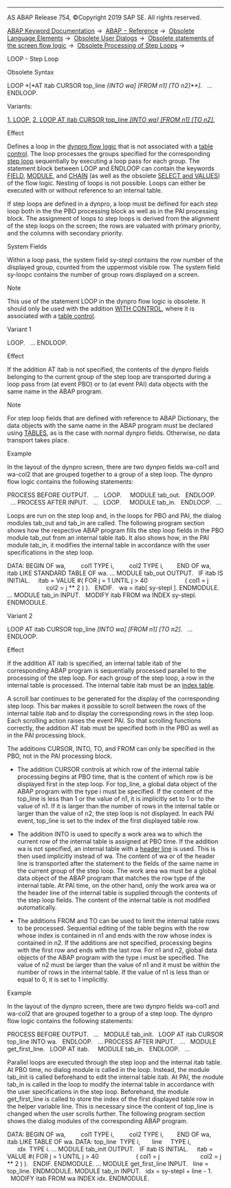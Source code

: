   

* * *

AS ABAP Release 754, ©Copyright 2019 SAP SE. All rights reserved.

[ABAP Keyword Documentation](javascript:call_link\('abenabap.htm'\)) →  [ABAP − Reference](javascript:call_link\('abenabap_reference.htm'\)) →  [Obsolete Language Elements](javascript:call_link\('abenabap_obsolete.htm'\)) →  [Obsolete User Dialogs](javascript:call_link\('abengui_obsolete.htm'\)) →  [Obsolete statements of the screen flow logic](javascript:call_link\('abendynpro_obsolet.htm'\)) →  [Obsolete Processing of Step Loops](javascript:call_link\('abensteploop.htm'\)) → 

LOOP - Step Loop

Obsolete Syntax

LOOP *\[*AT itab CURSOR top\_line *\[*INTO wa*\]* *\[*FROM n1*\]* *\[*TO n2*\]**\]*.
  ...
ENDLOOP.

Variants:

[1\. LOOP.](#!ABAP_VARIANT_1@1@)
[2\. LOOP AT itab CURSOR top\_line *\[*INTO wa*\]* *\[*FROM n1*\]* *\[*TO n2*\]*.](#!ABAP_VARIANT_2@2@)

Effect

Defines a loop in the [dynpro flow logic](javascript:call_link\('abendynpro_flow_logic_glosry.htm'\) "Glossary Entry") that is not associated with a [table control](javascript:call_link\('abentable_control_glosry.htm'\) "Glossary Entry"). The loop processes the groups specified for the corresponding [step loop](javascript:call_link\('abenstep_loop_glosry.htm'\) "Glossary Entry") sequentially by executing a loop pass for each group. The statement block between LOOP and ENDLOOP can contain the keywords [FIELD](javascript:call_link\('dynpfield.htm'\)), [MODULE](javascript:call_link\('dynpmodule.htm'\)), and [CHAIN](javascript:call_link\('dynpchain.htm'\)) (as well as the obsolete [SELECT and VALUES](javascript:call_link\('dynpfield_value_select.htm'\))) of the flow logic. Nesting of loops is not possible. Loops can either be executed with or without reference to an internal table.

If step loops are defined in a dynpro, a loop must be defined for each step loop both in the the PBO processing block as well as in the PAI processing block. The assignment of loops to step loops is derived from the alignment of the step loops on the screen; the rows are valuated with primary priority, and the columns with secondary priority.

System Fields

Within a loop pass, the system field sy-stepl contains the row number of the displayed group, counted from the uppermost visible row. The system field sy-loopc contains the number of group rows displayed on a screen.

Note

This use of the statement LOOP in the dynpro flow logic is obsolete. It should only be used with the addition [WITH CONTROL](javascript:call_link\('dynploop.htm'\)), where it is associated with a [table control](javascript:call_link\('abentable_control_glosry.htm'\) "Glossary Entry").

Variant 1

LOOP.
  ...
ENDLOOP.

Effect

If the addition AT itab is not specified, the contents of the dynpro fields belonging to the current group of the step loop are transported during a loop pass from (at event PBO) or to (at event PAI) data objects with the same name in the ABAP program.

Note

For step loop fields that are defined with reference to ABAP Dictionary, the data objects with the same name in the ABAP program must be declared using [TABLES](javascript:call_link\('abaptables.htm'\)), as is the case with normal dynpro fields. Otherwise, no data transport takes place.

Example

In the layout of the dynpro screen, there are two dynpro fields wa-col1 and wa-col2 that are grouped together to a group of a step loop. The dynpro flow logic contains the following statements:

PROCESS BEFORE OUTPUT.
  ...
  LOOP.
    MODULE tab\_out.
  ENDLOOP.
  ...
PROCESS AFTER INPUT.
  ...
  LOOP.
    MODULE tab\_in.
  ENDLOOP.
  ...

Loops are run on the step loop and, in the loops for PBO and PAI, the dialog modules tab\_out and tab\_in are called. The following program section shows how the respective ABAP program fills the step loop fields in the PBO module tab\_out from an internal table itab. It also shows how, in the PAI module tab\_in, it modifies the internal table in accordance with the user specifications in the step loop.

DATA: BEGIN OF wa,
        col1 TYPE i,
        col2 TYPE i,
       END OF wa,
       itab LIKE STANDARD TABLE OF wa.
...
MODULE tab\_out OUTPUT.
  IF itab IS INITIAL.
    itab = VALUE #( FOR j = 1 UNTIL j > 40
                     ( col1 = j
                       col2 = j \*\* 2 ) ).
  ENDIF.
  wa = itab\[ sy-stepl \].
ENDMODULE.
...
MODULE tab\_in INPUT.
  MODIFY itab FROM wa INDEX sy-stepl.
ENDMODULE.

Variant 2

LOOP AT itab CURSOR top\_line *\[*INTO wa*\]* *\[*FROM n1*\]* *\[*TO n2*\]*.
  ...
ENDLOOP.

Effect

If the addition AT itab is specified, an internal table itab of the corresponding ABAP program is sequentially processed parallel to the processing of the step loop. For each group of the step loop, a row in the internal table is processed. The internal table itab must be an [index table](javascript:call_link\('abenindex_table_glosry.htm'\) "Glossary Entry").

A scroll bar continues to be generated for the display of the corresponding step loop. This bar makes it possible to scroll between the rows of the internal table itab and to display the corresponding rows in the step loop. Each scrolling action raises the event PAI. So that scrolling functions correctly, the addition AT itab must be specified both in the PBO as well as in the PAI processing block.

The additions CURSOR, INTO, TO, and FROM can only be specified in the PBO, not in the PAI processing block.

-   The addition CURSOR controls at which row of the internal table processing begins at PBO time, that is the content of which row is be displayed first in the step loop. For top\_line, a global data object of the ABAP program with the type i must be specified. If the content of the top\_line is less than 1 or the value of n1, it is implicitly set to 1 or to the value of n1. If it is larger than the number of rows in the internal table or larger than the value of n2, the step loop is not displayed. In each PAI event, top\_line is set to the index of the first displayed table row.
    
-   The addition INTO is used to specify a work area wa to which the current row of the internal table is assigned at PBO time. If the addition wa is not specified, an internal table with a [header line](javascript:call_link\('abenheader_line_glosry.htm'\) "Glossary Entry") is used. This is then used implicitly instead of wa. The content of wa or of the header line is transported after the statement to the fields of the same name in the current group of the step loop. The work area wa must be a global data object of the ABAP program that matches the row type of the internal table. At PAI time, on the other hand, only the work area wa or the header line of the internal table is supplied through the contents of the step loop fields. The content of the internal table is not modified automatically.
    
-   The additions FROM and TO can be used to limit the internal table rows to be processed. Sequential editing of the table begins with the row whose index is contained in n1 and ends with the row whose index is contained in n2. If the additions are not specified, processing begins with the first row and ends with the last row. For n1 and n2, global data objects of the ABAP program with the type i must be specified. The value of n2 must be larger than the value of n1 and it must be within the number of rows in the internal table. If the value of n1 is less than or equal to 0, it is set to 1 implicitly.
    

Example

In the layout of the dynpro screen, there are two dynpro fields wa-col1 and wa-col2 that are grouped together to a group of a step loop. The dynpro flow logic contains the following statements:

PROCESS BEFORE OUTPUT.
  ...
  MODULE tab\_init.
  LOOP AT itab CURSOR top\_line INTO wa.
  ENDLOOP.
  ...
PROCESS AFTER INPUT.
  ...
  MODULE get\_first\_line.
  LOOP AT itab.
    MODULE tab\_in.
  ENDLOOP.
  ...

Parallel loops are executed through the step loop and the internal itab table. At PBO time, no dialog module is called in the loop. Instead, the module tab\_init is called beforehand to edit the internal table itab. At PAI, the module tab\_in is called in the loop to modify the internal table in accordance with the user specifications in the step loop. Beforehand, the module get\_first\_line is called to store the index of the first displayed table row in the helper variable line. This is necessary since the content of top\_line is changed when the user scrolls further. The following program section shows the dialog modules of the corresponding ABAP program.

DATA: BEGIN OF wa,
        col1 TYPE i,
        col2 TYPE i,
       END OF wa,
       itab LIKE TABLE OF wa.
DATA: top\_line  TYPE i,
      line     TYPE i,
      idx  TYPE i.
...
MODULE tab\_init OUTPUT.
  IF itab IS INITIAL.
    itab = VALUE #( FOR j = 1 UNTIL j > 40
                     ( col1 = j
                       col2 = j \*\* 2 ) ).
  ENDIF.
ENDMODULE.
...
MODULE get\_first\_line INPUT.
  line = top\_line.
ENDMODULE.
MODULE tab\_in INPUT.
  idx = sy-stepl + line - 1.
  MODIFY itab FROM wa INDEX idx.
ENDMODULE.